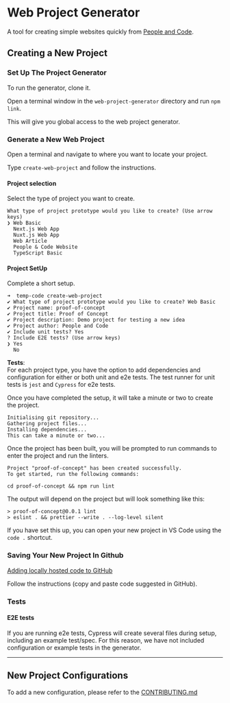 # Web Project Generator

A tool for creating simple websites quickly from [People and Code](https://people-and-code.com/).

## Creating a New Project

### Set Up The Project Generator

To run the generator, clone it.

Open a terminal window in the `web-project-generator` directory and run `npm link`.

This will give you global access to the web project generator.

### Generate a New Web Project

Open a terminal and navigate to where you want to locate your project.

Type `create-web-project` and follow the instructions.

#### Project selection

Select the type of project you want to create.

```shell
What type of project prototype would you like to create? (Use arrow keys)
❯ Web Basic
  Next.js Web App
  Nuxt.js Web App
  Web Article
  People & Code Website
  TypeScript Basic
```

#### Project SetUp

Complete a short setup.

```shell
➜  temp-code create-web-project
✔ What type of project prototype would you like to create? Web Basic
✔ Project name: proof-of-concept
✔ Project title: Proof of Concept
✔ Project description: Demo project for testing a new idea
✔ Project author: People and Code
✔ Include unit tests? Yes
? Include E2E tests? (Use arrow keys)
❯ Yes
  No
```

**Tests**:  
For each project type, you have the option to add dependencies and configuration for either or both unit and e2e tests.
The test runner for unit tests is `jest` and `Cypress` for e2e tests.

Once you have completed the setup, it will take a minute or two to create the project.

```shell
Initialising git repository...
Gathering project files...
Installing dependencies...
This can take a minute or two...
```

Once the project has been built, you will be prompted to run commands to enter the project and run the linters.

```shell
Project "proof-of-concept" has been created successfully.
To get started, run the following commands:

cd proof-of-concept && npm run lint
```

The output will depend on the project but will look something like this:

```shell
> proof-of-concept@0.0.1 lint
> eslint . && prettier --write . --log-level silent
```

If you have set this up, you can open your new project in VS Code using the `code .` shortcut.

### Saving Your New Project In Github

[Adding locally hosted code to GitHub](https://docs.github.com/en/migrations/importing-source-code/using-the-command-line-to-import-source-code/adding-locally-hosted-code-to-github)

Follow the instructions (copy and paste code suggested in GitHub).

### Tests

#### E2E tests

If you are running e2e tests, Cypress will create several files during setup, including an example test/spec. For this reason, we have not included configuration or example tests in the generator.

---

## New Project Configurations

To add a new configuration, please refer to the [CONTRIBUTING.md](https://github.com/p-n-c/web-project-generator/blob/main/CONTRIBUTING.md)
